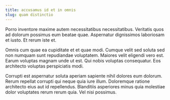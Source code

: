 ```yaml
---
title: accusamus id et in omnis
slug: quam distinctio
---
```


Porro inventore maxime autem necessitatibus necessitatibus. Veritatis quos ad dolorum possimus eum beatae quae. Aspernatur dignissimos laboriosam et iusto. Et rerum iste et.

Omnis cum quae ea cupiditate et et quae modi. Cumque velit sed soluta sed non numquam sunt repudiandae voluptatem. Maiores velit eligendi vero est. Earum voluptas magnam unde ut est. Qui nobis voluptas consequatur. Eos architecto voluptas perspiciatis modi.

Corrupti est aspernatur soluta aperiam sapiente nihil dolores eum dolorum. Rerum repellat corrupti qui neque quia iure illum. Doloremque ratione architecto eius aut id repellendus. Blanditiis asperiores minus quia molestiae dolor voluptates rerum rerum quia. Vel nisi possimus.
